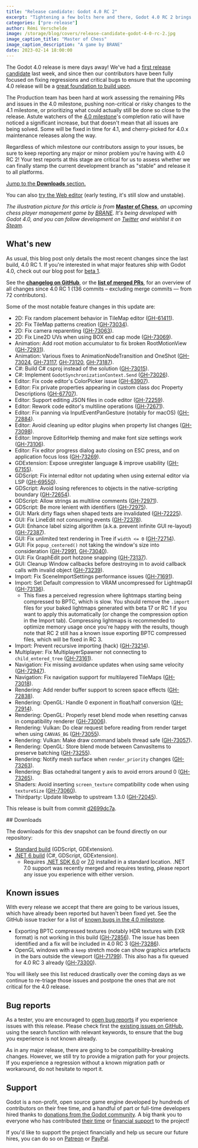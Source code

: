```yaml
---
title: "Release candidate: Godot 4.0 RC 2"
excerpt: "Tightening a few bolts here and there, Godot 4.0 RC 2 brings us one step closer to the stable release. We're now counting in days!"
categories: ["pre-release"]
author: Rémi Verschelde
image: /storage/blog/covers/release-candidate-godot-4-0-rc-2.jpg
image_caption_title: "Master of Chess"
image_caption_description: "A game by BRANE"
date: 2023-02-14 18:00:00
---
```


The Godot 4.0 release is mere days away! We've had a [first release candidate](/article/release-candidate-godot-4-0-rc-1/) last week, and since then our contributors have been fully focused on fixing regressions and critical bugs to ensure that the upcoming 4.0 release will be a [great foundation to build upon](https://godotengine.org/article/release-management-4-0-and-beyond).

The Production team has been hard at work assessing the remaining PRs and issues in the 4.0 milestone, pushing non-critical or risky changes to the 4.1 milestone, or prioritizing what could actually still be done so close to the release. Astute watchers of the [4.0 milestone](https://github.com/godotengine/godot/milestone/9)'s completion ratio will have noticed a significant increase, but that doesn't mean that all issues are being solved. Some will be fixed in time for 4.1, and cherry-picked for 4.0.x maintenance releases along the way.

Regardless of which milestone our contributors assign to your issues, be sure to keep reporting any major or minor problem you're having with 4.0 RC 2! Your test reports at this stage are critical for us to assess whether we can finally stamp the current development branch as "stable" and release it to all platforms.

[Jump to the **Downloads** section.](#downloads)

You can also [try the Web editor](https://editor.godotengine.org/releases/4.0.rc2/godot.editor.html) (early testing, it's still slow and unstable).

*The illustration picture for this article is from* [**Master of Chess**](https://store.steampowered.com/app/2248900/Master_of_Chess/?curator_clanid=41324400), *an upcoming chess player management game by [BRANE](https://twitter.com/GamesBrane). It's being developed with Godot 4.0, and you can follow development on [Twitter](https://twitter.com/GamesBrane) and wishlist it on [Steam](https://store.steampowered.com/app/2248900/Master_of_Chess/?curator_clanid=41324400).*

## What's new

As usual, this blog post only details the most recent changes since the last build, 4.0 RC 1. If you're interested in what major features ship with Godot 4.0, check out our blog post for [beta 1](/article/dev-snapshot-godot-4-0-beta-1).

See the [**changelog on GitHub**](https://github.com/godotengine/godot/compare/c4fb119f03477ad9a494ba6cdad211b35a8efcce...d2699dc7ab96fbd75faccc1f32f55baebf1d84dc), or the [**list of merged PRs**](https://github.com/godotengine/godot/pulls?q=is%3Apr+merged%3A2023-02-08T11%3A00..2023-02-14T11%3A00+is%3Amerged+sort%3Acreated-asc+milestone%3A4.0), for an overview of all changes since 4.0 RC 1 (136 commits – excluding merge commits ― from 72 contributors).

Some of the most notable feature changes in this update are:

- 2D: Fix random placement behavior in TileMap editor ([GH-61411](https://github.com/godotengine/godot/pull/61411)).
- 2D: Fix TileMap patterns creation ([GH-73034](https://github.com/godotengine/godot/pull/73034)).
- 2D: Fix camera reparenting ([GH-73063](https://github.com/godotengine/godot/pull/73063)).
- 2D: Fix Line2D UVs when using BOX end cap mode ([GH-73069](https://github.com/godotengine/godot/pull/73069)).
- Animation: Add root motion accumulator to fix broken RootMotionView ([GH-72931](https://github.com/godotengine/godot/pull/72931)).
- Animation: Various fixes to AnimationNodeTransition and OneShot ([GH-73024](https://github.com/godotengine/godot/pull/73024), [GH-73117](https://github.com/godotengine/godot/pull/73117), [GH-73120](https://github.com/godotengine/godot/pull/73120), [GH-73187](https://github.com/godotengine/godot/pull/73187)).
- C#: Build C# csproj instead of the solution ([GH-73015](https://github.com/godotengine/godot/pull/73015)).
- C#: Implement `GodotSynchronizationContext.Send` ([GH-73026](https://github.com/godotengine/godot/pull/73026)).
- Editor: Fix code editor's ColorPicker issue ([GH-63907](https://github.com/godotengine/godot/pull/63907)).
- Editor: Fix private properties appearing in custom class doc Property Descriptions ([GH-67707](https://github.com/godotengine/godot/pull/67707)).
- Editor: Support editing JSON files in code editor ([GH-72259](https://github.com/godotengine/godot/pull/72259)).
- Editor: Rework code editor's multiline operations ([GH-72671](https://github.com/godotengine/godot/pull/72671)).
- Editor: Fix panning via InputEventPanGesture (notably for macOS) ([GH-72884](https://github.com/godotengine/godot/pull/72884)).
- Editor: Avoid cleaning up editor plugins when property list changes ([GH-73098](https://github.com/godotengine/godot/pull/73098)).
- Editor: Improve EditorHelp theming and make font size settings work ([GH-73106](https://github.com/godotengine/godot/pull/73106)).
- Editor: Fix editor progress dialog auto closing on ESC press, and on application focus loss ([GH-73269](https://github.com/godotengine/godot/pull/73269)).
- GDExtension: Expose unregister language & improve usability ([GH-67155](https://github.com/godotengine/godot/pull/67155)).
- GDScript: Fix internal editor not updating when using external editor via LSP ([GH-69550](https://github.com/godotengine/godot/pull/69550)).
- GDScript: Avoid losing references to objects in the native-scripting boundary ([GH-72654](https://github.com/godotengine/godot/pull/72654)).
- GDScript: Allow strings as multiline comments ([GH-72971](https://github.com/godotengine/godot/pull/72971)).
- GDScript: Be more lenient with identifiers ([GH-72975](https://github.com/godotengine/godot/pull/72975)).
- GUI: Mark dirty flags when shaped texts are invalidated ([GH-72225](https://github.com/godotengine/godot/pull/72225)).
- GUI: Fix LineEdit not consuming events ([GH-72378](https://github.com/godotengine/godot/pull/72378)).
- GUI: Enhance label sizing algorithm (a.k.a. prevent infinite GUI re-layout) ([GH-72387](https://github.com/godotengine/godot/pull/72387)).
- GUI: Fix unlimited text rendering in Tree if `width <= 0` ([GH-72714](https://github.com/godotengine/godot/pull/72714)).
- GUI: Fix `popup_centered()` not taking the window's size into consideration ([GH-72991](https://github.com/godotengine/godot/pull/72991), [GH-73040](https://github.com/godotengine/godot/pull/73040)).
- GUI: Fix GraphEdit port hotzone snapping ([GH-73137](https://github.com/godotengine/godot/pull/73137)).
- GUI: Cleanup Window callbacks before destroying in to avoid callback calls with invalid object ([GH-73239](https://github.com/godotengine/godot/pull/73239)).
- Import: Fix SceneImportSettings performance issues ([GH-71691](https://github.com/godotengine/godot/pull/71691)).
- Import: Set Default compression to VRAM uncompressed for LightmapGI ([GH-73136](https://github.com/godotengine/godot/pull/73136)).
  * This fixes a perceived regression where lightmaps starting being compressed to BPTC, which is slow. You should remove the `.import` files for your baked lightmaps generated with beta 17 or RC 1 if you want to apply this automatically (or change the compression option in the Import tab). Compressing lightmaps is recommended to optimize memory usage once you're happy with the results, though note that RC 2 still has a known issue exporting BPTC compressed files, which will be fixed in RC 3.
- Import: Prevent recursive importing (hack) ([GH-73214](https://github.com/godotengine/godot/pull/73214)).
- Multiplayer: Fix MultiplayerSpawner not connecting to `child_entered_tree` ([GH-73161](https://github.com/godotengine/godot/pull/73161)).
- Navigation: Fix missing avoidance updates when using same velocity ([GH-72947](https://github.com/godotengine/godot/pull/72947)).
- Navigation: Fix navigation support for multilayered TileMaps ([GH-73018](https://github.com/godotengine/godot/pull/73018)).
- Rendering: Add render buffer support to screen space effects ([GH-72838](https://github.com/godotengine/godot/pull/72838)).
- Rendering: OpenGL: Handle 0 exponent in float/half conversion ([GH-72914](https://github.com/godotengine/godot/pull/72914)).
- Rendering: OpenGL: Properly reset blend mode when resetting canvas in compatibility renderer ([GH-73006](https://github.com/godotengine/godot/pull/73006)).
- Rendering: Vulkan: Do clear request before reading from render target when using `CANVAS_BG` ([GH-73055](https://github.com/godotengine/godot/pull/73055)).
- Rendering: Vulkan: Make draw command labels thread safe ([GH-73057](https://github.com/godotengine/godot/pull/73057)).
- Rendering: OpenGL: Store blend mode between CanvasItems to preserve batching ([GH-73255](https://github.com/godotengine/godot/pull/73255)).
- Rendering: Notify mesh surface when `render_priority` changes ([GH-73263](https://github.com/godotengine/godot/pull/73263)).
- Rendering: Bias octahedral tangent y axis to avoid errors around 0 ([GH-73265](https://github.com/godotengine/godot/pull/73265)).
- Shaders: Avoid inserting `screen_texture` compatibility code when using `textureSize` ([GH-73060](https://github.com/godotengine/godot/pull/73060)).
- Thirdparty: Update libwebp to upstream 1.3.0 ([GH-72045](https://github.com/godotengine/godot/pull/72045)).

This release is built from commit [d2699dc7a](https://github.com/godotengine/godot/commit/d2699dc7ab96fbd75faccc1f32f55baebf1d84dc).

<div id="downloads"></div>
## Downloads

The downloads for this dev snapshot can be found directly on our repository:

* [Standard build](https://github.com/godotengine/godot-builds/releases/4.0-rc2) (GDScript, GDExtension).
* [.NET 6 build](https://github.com/godotengine/godot-builds/releases/4.0-rc2) (C#, GDScript, GDExtension).
  - Requires [.NET SDK 6.0](https://dotnet.microsoft.com/en-us/download/dotnet/6.0) or [7.0](https://dotnet.microsoft.com/en-us/download/dotnet/7.0) installed in a standard location. .NET 7.0 support was recently merged and requires testing, please report any issue you experience with either version.

## Known issues

With every release we accept that there are going to be various issues, which have already been reported but haven't been fixed yet. See the GitHub issue tracker for a list of [known bugs in the 4.0 milestone](https://github.com/godotengine/godot/issues?q=is%3Aissue+is%3Aopen+milestone%3A4.0+label%3Abug+).

- Exporting BPTC compressed textures (notably HDR textures with EXR format) is not working in this build ([GH-72856](https://github.com/godotengine/godot/issues/72856)). The issue has been identified and a fix will be included in 4.0 RC 3 ([GH-73286](https://github.com/godotengine/godot/pull/73286)).
- OpenGL windows with a `keep` stretch mode can show graphics artefacts in the bars outside the viewport ([GH-71799](https://github.com/godotengine/godot/issues/71799)). This also has a fix queued for 4.0 RC 3 already ([GH-73300](https://github.com/godotengine/godot/pull/73300)).

You will likely see this list reduced drastically over the coming days as we continue to re-triage those issues and postpone the ones that are not critical for the 4.0 release.

## Bug reports

As a tester, you are encouraged to [open bug reports](https://github.com/godotengine/godot/issues) if you experience issues with this release. Please check first the [existing issues on GitHub](https://github.com/godotengine/godot/issues), using the search function with relevant keywords, to ensure that the bug you experience is not known already.

As in any major release, there are going to be compatibility-breaking changes. However, we still try to provide a migration path for your projects. If you experience a regression without a known migration path or workaround, do not hesitate to report it.

## Support

Godot is a non-profit, open source game engine developed by hundreds of contributors on their free time, and a handful of part or full-time developers hired thanks to [donations from the Godot community](https://godotengine.org/donate). A big thank you to everyone who has contributed [their time](https://github.com/godotengine/godot/blob/master/AUTHORS.md) or [financial support](https://github.com/godotengine/godot/blob/master/DONORS.md) to the project!

If you'd like to support the project financially and help us secure our future hires, you can do so on [Patreon](https://www.patreon.com/godotengine) or [PayPal](https://godotengine.org/donate).
